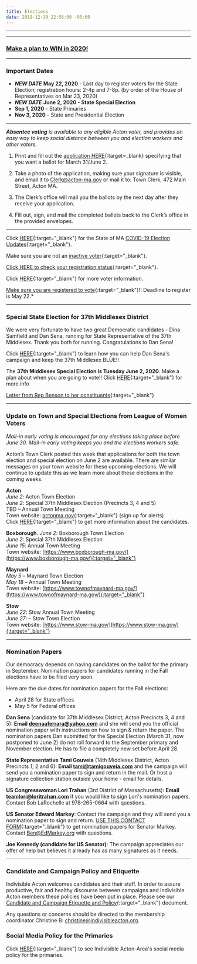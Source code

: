 ```yaml
---
title: Elections
date: 2019-12-30 22:56:00 -05:00
---
```


---

<p id="demo">
</p>

<script>
// Set the date we're counting down to
var countDownDate = new Date("Nov 3 2020 00:00");

// Update the count down every 1 second
var x = setInterval(function() {

  // Get today's date
  var now = new Date();
    
  // Find the distance between now and the count down date
  var t = countDownDate - now;
    
  // Time calculations for days
  var days = Math.floor(t / (1000 * 60 * 60 * 24));
  var hours = Math.floor((t%(1000 * 60 * 60 * 24))/(1000 * 60 * 60)); 
  var minutes = Math.floor((t % (1000 * 60 * 60)) / (1000 * 60)); 
  var seconds = Math.floor((t % (1000 * 60)) / 1000);  

  // Output the result in an element with id="demo"
  var test1 = document.getElementById("demo");
  test1.style.font = "italic bold 30px arial,serif"; 
  //test1.style.textAlign = "center";
//test1.innerHTML = days + " days left until Nov 3, 2020!";
  test1.innerHTML = days + "d " + hours + "h " + minutes + "m " + seconds + "s left until Nov 3, 2020!";
  
  
  // If the count down is over, write some text 
  if (t < 0) {
    clearInterval(x);
    document.getElementById("demo").innerHTML = "Let's Get Out and VOTE!!!";
  }
},500);
</script>

---

### [Make a plan to WIN in 2020!](http://www.indivisibleacton.org/general-information/election-2020.html)  

---
### Important Dates

* ***NEW DATE*** **May 22, 2020** - Last day to register voters for the State Election; registration hours: 2-4p and 7-8p. (by order of the House of Representatives on Mar 23, 2020)  
* ***NEW DATE*** **June 2, 2020 - State Special Election**
* **Sep 1, 2020** - State Primaries
* **Nov 3, 2020** - State and Presidential Election  

---

***Absentee voting** is available to any eligible Acton voter, and provides an easy way to keep social distance between you and election workers and other voters.*

1. Print and fill out the [application HERE](https://www.acton-ma.gov/DocumentCenter/View/5571/Absentee-Ballot-Application){:target=_blank} specifying that you want a ballot for March 31/June 2. 

2. Take a photo of the application, making sure your signature is visible, and email it to Clerk@acton-ma.gov or mail it to: Town Clerk,  472 Main Street, Acton MA.

3. The Clerk’s office will mail you the ballots by the next day after they receive your application.  

4. Fill out, sign, and mail the completed ballots back to the Clerk’s office in the provided envelopes.  


---

Click [HERE](https://www.sec.state.ma.us/ele/covid-19/covid-19.htm){:target="_blank"} for the State of MA [COVID-19 Election Updates](https://www.sec.state.ma.us/ele/covid-19/covid-19.htm){:target="_blank"}.  

Make sure you are not an [inactive voter](https://www.sec.state.ma.us/ele/eleinactivevoters/inactivevotersidx.htm){:target="_blank"}.  

[Click HERE to check your registration status](https://www.sec.state.ma.us/voterregistrationsearch/myvoterregstatus.aspx){:target="_blank"}.  

Click [HERE](https://www.sec.state.ma.us/ele/eleidx.htm){:target="_blank"} for more voter information.

[Make sure you are registered to vote](https://www.sec.state.ma.us/voterregistrationsearch/myvoterregstatus.aspx){:target="_blank"}!!  Deadline to register is May 22.*  

---

### Special State Election for 37th Middlesex District

We were very fortunate to have two great Democratic candidates - Dina Samfield and Dan Sena, running for State Representative of the 37th Middlesex. Thank you both for running. Congratulations to Dan Sena!

Click [HERE](http:/www.indivisibleacton.org/uploads/Support-for-Dan-v1.pdf){:target="_blank"} to learn how you can help Dan Sena's campaign and keep the 37th Middlesex BLUE!!  

The **37th Middlesex Special Election is Tuesday June 2, 2020**. Make a plan about when you are going to vote!!
Click [HERE](https://www.sec.state.ma.us/ele/elespeif/37middlesexcal.htm){:target="_blank"} for more info

[Letter from Rep Benson to her constituents](https://jenbenson.org/2019/12/19/a-letter-to-my-constituents/){:target="_blank"} 

---

### Update on Town and Special Elections from League of Women Voters

*Mail-in early voting is encouraged for any elections taking place before June 30. Mail-in early voting keeps you and the elections workers safe.*

Acton’s Town Clerk posted this week that applications for both the town election and special election on June 2 are available. There are similar messages on your town website for these upcoming elections. We will continue to update this as we learn more about these elections in the coming weeks.

**Acton**  
*June 2*: Acton Town Election  
*June 2*: Special 37th Middlesex Election (Precincts 3, 4 and 5)  
TBD – Annual Town Meeting  
Town website: [actonma.gov](actonma.gov){:target="_blank"} (sign up for alerts)   
Click [HERE](http://www.lwv-aa.org/2020-election){:target="_blank"} to get more information about the candidates.  

**Boxborough**. 
*June 2*: Boxborough Town Election   
*June 2*: Special 37th Middlesex Election       
*June 15*: Annual Town Meeting    
Town website: [https://www.boxborough-ma.gov/](https://www.boxborough-ma.gov/){:target="_blank"}  

**Maynard**  
*May 5* – Maynard Town Election  
*May 18* – Annual Town Meeting  
Town website: [https://www.townofmaynard-ma.gov/](https://www.townofmaynard-ma.gov/){:target="_blank"}  

**Stow**  
*June 22*: Stow Annual Town Meeting  
*June 27*: – Stow Town Election  
Town website: [https://www.stow-ma.gov/](https://www.stow-ma.gov/){:target="_blank"}  

---

### Nomination Papers

Our democracy depends on having candidates on the ballot for the primary in September. Nomination papers for candidates running in the Fall elections have to be filed very soon.

Here are the due dates for nomination papers for the Fall elections:

* April 28 for State offices
* May 5 for Federal offices 

**Dan Sena** (candidate for 37th Middlesex District, Acton Precincts 3, 4 and 5): **Email deenaaferrara@yahoo.com** and she will send you the official nomination paper with instructions on how to sign & return the paper. The nomination papers Dan submitted for the Special Election (March 31, now postponed to June 2) do not roll forward to the September primary and November election. He has to file a completely new set before April 28.

**State Representative Tami Gouveia** (14th Middlesex District, Acton Precincts 1, 2 and 6):  **Email tami@tamigouveia.com** and the campaign will send you a nomination paper to sign and return in the mail. Or host a signature collection station outside your home - email for details.

**US Congresswoman Lori Trahan** (3rd District of Massachusetts): **Email teamlori@loritrahan.com** if you would like to sign Lori's nomination papers. Contact Bob LaRochelle at 978-265-0664 with questions.  

**US Senator Edward Markey**: Contact the campaign and they will send you a nomination paper to sign and return. [USE THIS CONTACT FORM](https://docs.google.com/forms/d/e/1FAIpQLSclagsZILBB3SgnXD9SHMmFljfHaym1Kiv5_laT6o57Zcruxg/viewform){:target="_blank"} to get nomination papers for Senator Markey.  Contact Ben@EdMarkey.org with questions.  

**Joe Kennedy (candidate for US Senator)**: The campaign appreciates our offer of help but believes it already has as many signatures as it needs.  

---

### Candidate and Campaign Policy and Etiquette

Indivisible Acton welcomes candidates and their staff. In order to assure productive, fair and healthy discourse between campaigns and Indivisible Acton members these policies have been put in place. Please see our [Candidate and Campaign Etiquette and Policy](https://docs.google.com/document/d/1-G3_GKFkz3fC0VDkfGh4DbC820mzi23yyMG1-EqapfE/){:target="_blank"}  document.

Any questions or concerns should be directed to the membership coordinator Christine B: christine@indivisibleacton.org.

### Social Media Policy for the Primaries

Click [HERE](https://docs.google.com/document/d/1k-N7qZ5fBR2wRGOcRI8ZJxQGbO5CfsXbZlZSKHm4N18){:target="_blank"} to see Indivisible Acton-Area's social media policy for the primaries.  


